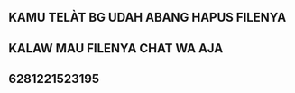 ## KAMU TELÀT BG UDAH ABANG HAPUS FILENYA ##

## KALAW MAU FILENYA CHAT WA AJA ##

## 6281221523195 ##

